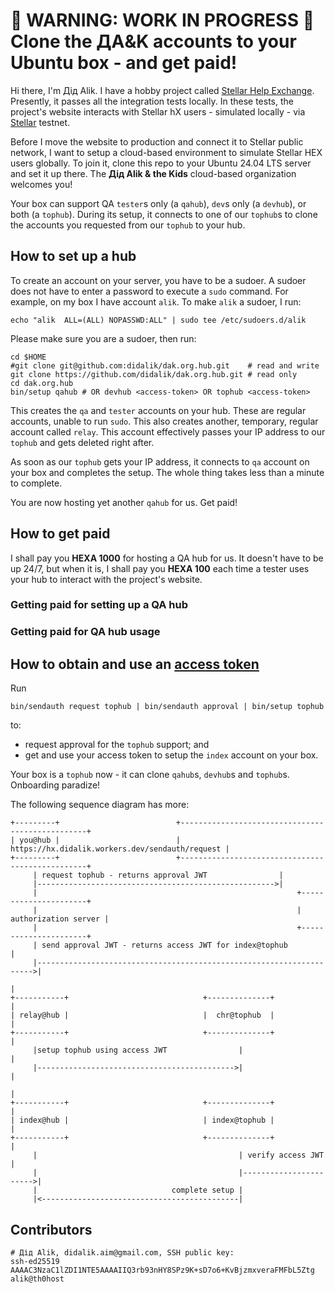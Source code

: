# 👷 WARNING: WORK IN PROGRESS 👷 Clone the ДA&amp;K accounts to your Ubuntu box - and get paid!

Hi there, I'm Дід Alik. I have a hobby project called [Stellar Help Exchange](https://github.com/amissine/shex/blob/main/README.md#presentation "Stellar hX, work in progress"). Presently, it passes all the integration tests locally. In these tests, the project's website interacts with Stellar hX users - simulated locally - via [Stellar](https://stellar.org/) testnet.

Before I move the website to production and connect it to Stellar public network, I want to setup a cloud-based environment to simulate Stellar HEX users globally. To join it, clone this repo to your Ubuntu 24.04 LTS server and set it up there. The **Дід Alik & the Kids** cloud-based organization welcomes you!

Your box can support QA `tester`s only (a `qahub`), `dev`s only (a `devhub`), or both (a `tophub`). During its setup, it connects to one of our `tophub`s to clone the accounts you requested from our `tophub` to your hub.

## How to set up a hub

To create an account on your server, you have to be a sudoer. A sudoer does not have to enter a password to execute a `sudo` command. For example, on my box I have account `alik`. To make `alik` a sudoer, I run:

```
echo "alik  ALL=(ALL) NOPASSWD:ALL" | sudo tee /etc/sudoers.d/alik
```

Please make sure you are a sudoer, then run:

```
cd $HOME
#git clone git@github.com:didalik/dak.org.hub.git    # read and write
git clone https://github.com/didalik/dak.org.hub.git # read only
cd dak.org.hub
bin/setup qahub # OR devhub <access-token> OR tophub <access-token>
```

This creates the `qa` and `tester` accounts on your hub. These are regular accounts, unable to run `sudo`. This also creates another, temporary, regular account called `relay`. This account effectively passes your IP address to our `tophub` and gets deleted right after.

As soon as our `tophub` gets your IP address, it connects to `qa` account on your box and completes the setup. The whole thing takes less than a minute to complete.

You are now hosting yet another `qahub` for us. Get paid!

## How to get paid

I shall pay you **HEXA 1000** for hosting a QA hub for us. It doesn't have to be up 24/7, but when it is, I shall pay you **HEXA 100** each time a tester uses your hub to interact with the project's website.

### Getting paid for setting up a QA hub

### Getting paid for QA hub usage

## How to obtain and use an [access token](https://www.ionos.com/digitalguide/server/security/oauth/ "TODO implement")

Run

```
bin/sendauth request tophub | bin/sendauth approval | bin/setup tophub
```

to:

- request approval for the `tophub` support; and
- get and use your access token to setup the `index` account on your box.

Your box is a `tophub` now - it can clone `qahub`s, `devhub`s and `tophub`s. Onboarding paradize!

The following sequence diagram has more:

```
+---------+                          +-------------------------------------------------+
| you@hub |                          | https://hx.didalik.workers.dev/sendauth/request |
+---------+                          +-------------------------------------------------+
     | request tophub - returns approval JWT                |
     |----------------------------------------------------->|
     |                                                          +----------------------+
     |                                                          | authorization server |
     |                                                          +----------------------+
     | send approval JWT - returns access JWT for index@tophub              |
     |--------------------------------------------------------------------->|
                                                                            |
+-----------+                              +--------------+                 |
| relay@hub |                              |  chr@tophub  |                 |
+-----------+                              +--------------+                 |
     |setup tophub using access JWT                |                        |
     |-------------------------------------------->|                        |
                                                                            |
+-----------+                              +--------------+                 |
| index@hub |                              | index@tophub |                 |
+-----------+                              +--------------+                 |
     |                                             | verify access JWT      |
     |                                             |----------------------->|
     |                              complete setup |
     |<--------------------------------------------|
```

## Contributors

```
# Дід Alik, didalik.aim@gmail.com, SSH public key:
ssh-ed25519 AAAAC3NzaC1lZDI1NTE5AAAAIIQ3rb93nHY8SPz9K+sD7o6+KvBjzmxveraFMFbL5Ztg alik@th0host
```
